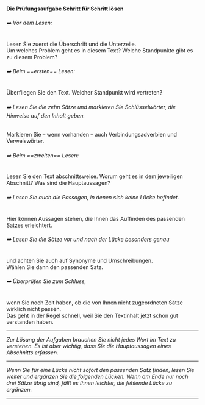#### Die Prüfungsaufgabe Schritt für Schritt lösen

###### ➡️ Vor dem Lesen:  
Lesen Sie zuerst die Überschrift und die Unterzeile.  
Um welches Problem geht es in diesem Text? Welche Standpunkte gibt es zu diesem Problem?

###### ➡️ Beim ==ersten== Lesen:  
Überfliegen Sie den Text. Welcher Standpunkt wird vertreten?

###### ➡️ Lesen Sie die zehn Sätze und markieren Sie Schlüsselwörter, die Hinweise auf den Inhalt geben.  
Markieren Sie – wenn vorhanden – auch Verbindungsadverbien und Verweiswörter.

###### ➡️ Beim ==zweiten== Lesen:  
Lesen Sie den Text abschnittsweise. Worum geht es in dem jeweiligen Abschnitt? Was sind die Hauptaussagen?

###### ➡️ Lesen Sie auch die Passagen, in denen sich keine Lücke befindet.  
Hier können Aussagen stehen, die Ihnen das Auffinden des passenden Satzes erleichtert.

###### ➡️ Lesen Sie die Sätze vor und nach der Lücke besonders genau  
und achten Sie auch auf Synonyme und Umschreibungen.  
Wählen Sie dann den passenden Satz.

###### ➡️ Überprüfen Sie zum Schluss,  
wenn Sie noch Zeit haben, ob die von Ihnen nicht zugeordneten Sätze wirklich nicht passen.  
Das geht in der Regel schnell, weil Sie den Textinhalt jetzt schon gut verstanden haben.

---

*Zur Lösung der Aufgaben brauchen Sie nicht jedes Wort im Text zu verstehen.*
*Es ist aber wichtig, dass Sie die Hauptaussagen eines Abschnitts erfassen.*

---

*Wenn Sie für eine Lücke nicht sofort den passenden Satz finden, lesen Sie weiter und ergänzen Sie die folgenden Lücken.*
*Wenn am Ende nur noch drei Sätze übrig sind, fällt es Ihnen leichter, die fehlende Lücke zu ergänzen.*


---


